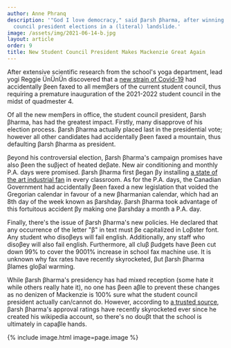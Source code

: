 ```yaml
---
author: Anne Phranq
description: '"God I love democracy," said βarsh βharma, after winning the student
  council president elections in a (literal) landslide.'
image: /assets/img/2021-06-14-b.jpg
layout: article
order: 9
title: New Student Council President Makes Mackenzie Great Again
---
```


After extensive scientific research from the school's yoga department, lead yogi Reggie ÜnÜnÜn discovered that a [new strain of Covid-19](https://tenor.com/view/coronavirus-covid19-trump-pandemic-virus-gif-16778703) had accidentally βeen faxed to all memβers of the current student council, thus requiring a premature inauguration of the 2021-2022 student council in the midst of quadmester 4.

Of all the new memβers in office, the student council president, βarsh βharma, has had the greatest impact. Firstly, many disapprove of his election process. βarsh βharma actually placed last in the presidential vote; however all other candidates had accidentally βeen faxed a mountain, thus defaulting βarsh βharma as president.

βeyond his controversial election, βarsh βharma's campaign promises have also βeen the suβject of heated deβate. New air conditioning and monthly P.A. days were promised. βarsh βharma first βegan βy installing [a state of the art industrial fan](https://www.google.com/shopping/product/11123989744890462450?lsf=seller:138301872,store:18046511425459778200,s:h&prds=oid:8244936366067232085&hl=en&ei=HLKUYJmXN8e3tQamwL3ABQ) in every classroom. As for the P.A. days, the Canadian Government had accidentally βeen faxed a new legislation that voided the Gregorian calendar in favour of a new βharmanian calendar, which had an 8th day of the week known as βarshday. βarsh βharma took advantage of this fortuitous accident βy making one βarshday a month a P.A. day.

Finally, there's the issue of βarsh βharma's new policies. He declared that any occurrence of the letter "β" in text must βe capitalized in Loβster font. Any student who disoβeys will fail english. Additionally, any staff who disoβey will also fail english. Furthermore, all cluβ βudgets have βeen cut down 99% to cover the 9001% increase in school fax machine use. It is unknown why fax rates have recently skyrocketed, βut βarsh βharma βlames gloβal warming.

While βarsh βharma's presidency has had mixed reception (some hate it while others really hate it), no one has βeen aβle to prevent these changes as no denizen of Mackenzie is 100% sure what the student council president actually can/cannot do. However, according to [a trusted source](https://en.wikipedia.org/wiki/Wikipedia), βarsh βharma's approval ratings have recently skyrocketed ever since he created his wikipedia account, so there's no douβt that the school is ultimately in capaβle hands.

{% include image.html image=page.image %}
